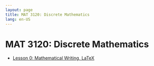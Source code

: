 ```yaml
---
layout: page
title: MAT 3120: Discrete Mathematics
lang: en-US
---
```


# MAT 3120: Discrete Mathematics

* [Lesson 0: Mathematical Writing, LaTeX](lesson0.html)
